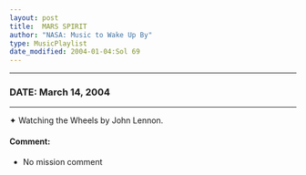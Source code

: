 ```yaml
---
layout: post
title:  MARS SPIRIT
author: "NASA: Music to Wake Up By"
type: MusicPlaylist
date_modified: 2004-01-04:Sol 69
---
```


----
### DATE: March 14, 2004
----
✦ Watching the Wheels by John Lennon.

#### Comment:
* No mission comment
